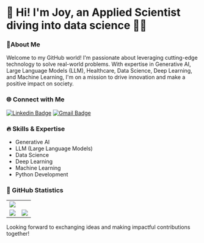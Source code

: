 # 👋 Hi! I'm Joy, an Applied Scientist diving into data science 👨‍💻 

### 🤵About Me 

Welcome to my GitHub world! I'm passionate about leveraging cutting-edge technology to solve real-world problems. With expertise in Generative AI, Large Language Models (LLM), Healthcare, Data Science, Deep Learning, and Machine Learning, I'm on a mission to drive innovation and make a positive impact on society.

### 🌐 Connect with Me
[![Linkedin Badge](https://img.shields.io/badge/-LinkedIn-blue?style=flat-square&logo=Linkedin&logoColor=white&link=https://www.linkedin.com/in/joydeb-mondal/)](https://www.linkedin.com/in/joydeb-mondal/)
[![Gmail Badge](https://img.shields.io/badge/-Gmail-d14836?style=flat-square&logo=Gmail&logoColor=white&link=mail@joydeb28@gmail.com)](mailto:mail@joydeb28@gmail.com)


### 🔥 Skills & Expertise 
- Generative AI
- LLM (Large Language Models)
- Data Science
- Deep Learning
- Machine Learning
- Python Development

### 📃 GitHub Statistics
<table>
	<tr>
		<td colspan = "2"><img src="https://github-readme-activity-graph.vercel.app/graph?username=joydeb28&bg_color=2e3440&hide_border=true&point=false&line=88c0d0&radius=8&area=true&area_color=88c0d0&title_color=ffffff&color=ffffff"></a></td>
	</tr>
	<tr>
		<td><img src="https://github-readme-streak-stats.herokuapp.com/?user=joydeb28&theme=nord"></a></td>
		<td><a href="https://adithyask.com"><img src="http://github-profile-summary-cards.vercel.app/api/cards/profile-details?username=joydeb28&theme=nord_dark"></a></td>
	</tr>
	</table>

Looking forward to exchanging ideas and making impactful contributions together!

